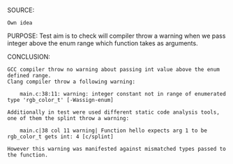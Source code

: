 SOURCE:

    Own idea

PURPOSE:
    Test aim is to check will compiler throw a warning when we pass integer above the enum range which function
    takes as arguments.

CONCLUSION:

    GCC compiler throw no warning about passing int value above the enum defined range.
    Clang compiler throw a following warning:

        main.c:38:11: warning: integer constant not in range of enumerated type 'rgb_color_t' [-Wassign-enum]

    Additionally in test were used different static code analysis tools, one of them the splint throw a warning:

        main.c|38 col 11 warning| Function hello expects arg 1 to be rgb_color_t gets int: 4 [c/splint]

    However this warning was manifested against mismatched types passed to the function.

